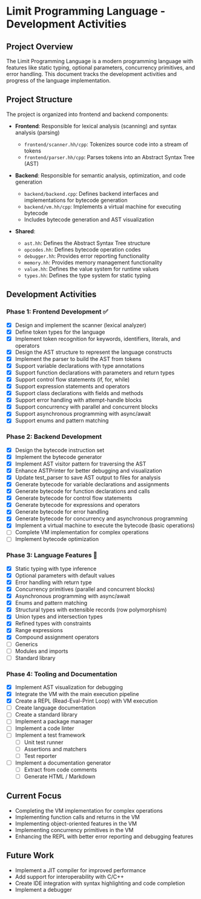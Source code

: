 # Limit Programming Language - Development Activities

## Project Overview
The Limit Programming Language is a modern programming language with features like static typing, optional parameters, concurrency primitives, and error handling. This document tracks the development activities and progress of the language implementation.

## Project Structure
The project is organized into frontend and backend components:

- **Frontend**: Responsible for lexical analysis (scanning) and syntax analysis (parsing)
  - `frontend/scanner.hh/cpp`: Tokenizes source code into a stream of tokens
  - `frontend/parser.hh/cpp`: Parses tokens into an Abstract Syntax Tree (AST)

- **Backend**: Responsible for semantic analysis, optimization, and code generation
  - `backend/backend.cpp`: Defines backend interfaces and implementations for bytecode generation
  - `backend/vm.hh/cpp`: Implements a virtual machine for executing bytecode
  - Includes bytecode generation and AST visualization

- **Shared**:
  - `ast.hh`: Defines the Abstract Syntax Tree structure
  - `opcodes.hh`: Defines bytecode operation codes
  - `debugger.hh`: Provides error reporting functionality
  - `memory.hh`: Provides memory management functionality
  - `value.hh`: Defines the value system for runtime values
  - `types.hh`: Defines the type system for static typing

## Development Activities

### Phase 1: Frontend Development ✅
- [x] Design and implement the scanner (lexical analyzer)
- [x] Define token types for the language
- [x] Implement token recognition for keywords, identifiers, literals, and operators
- [x] Design the AST structure to represent the language constructs
- [x] Implement the parser to build the AST from tokens
- [x] Support variable declarations with type annotations
- [x] Support function declarations with parameters and return types
- [x] Support control flow statements (if, for, while)
- [x] Support expression statements and operators
- [x] Support class declarations with fields and methods
- [x] Support error handling with attempt-handle blocks
- [x] Support concurrency with parallel and concurrent blocks
- [x] Support asynchronous programming with async/await
- [x] Support enums and pattern matching

### Phase 2: Backend Development 
- [x] Design the bytecode instruction set
- [x] Implement the bytecode generator
- [x] Implement AST visitor pattern for traversing the AST
- [x] Enhance ASTPrinter for better debugging and visualization
- [x] Update test_parser to save AST output to files for analysis
- [x] Generate bytecode for variable declarations and assignments
- [x] Generate bytecode for function declarations and calls
- [x] Generate bytecode for control flow statements
- [x] Generate bytecode for expressions and operators
- [x] Generate bytecode for error handling
- [x] Generate bytecode for concurrency and asynchronous programming
- [x] Implement a virtual machine to execute the bytecode (basic operations)
- [ ] Complete VM implementation for complex operations
- [ ] Implement bytecode optimization

### Phase 3: Language Features 🔄
- [x] Static typing with type inference
- [x] Optional parameters with default values
- [x] Error handling with return type
- [x] Concurrency primitives (parallel and concurrent blocks)
- [x] Asynchronous programming with async/await
- [x] Enums and pattern matching
- [x] Structural types with extensible records (row polymorphism)
- [x] Union types and intersection types
- [x] Refined types with constraints
- [x] Range expressions
- [x] Compound assignment operators
- [ ] Generics
- [ ] Modules and imports
- [ ] Standard library

### Phase 4: Tooling and Documentation 
- [x] Implement AST visualization for debugging
- [x] Integrate the VM with the main execution pipeline
- [x] Create a REPL (Read-Eval-Print Loop) with VM execution
- [ ] Create language documentation
- [ ] Create a standard library
- [ ] Implement a package manager
- [ ] Implement a code linter
- [ ] Implement a test framework  
  - [ ] Unit test runner  
  - [ ] Assertions and matchers  
  - [ ] Test reporter  
- [ ] Implement a documentation generator  
  - [ ] Extract from code comments  
  - [ ] Generate HTML / Markdown  

## Current Focus
- Completing the VM implementation for complex operations
- Implementing function calls and returns in the VM
- Implementing object-oriented features in the VM
- Implementing concurrency primitives in the VM
- Enhancing the REPL with better error reporting and debugging features

## Future Work
- Implement a JIT compiler for improved performance
- Add support for interoperability with C/C++
- Create IDE integration with syntax highlighting and code completion
- Implement a debugger
